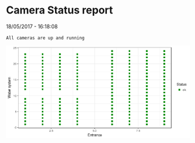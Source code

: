 Camera Status report
================
18/05/2017 - 16:18:08

    All cameras are up and running

![](camreport_files/figure-markdown_github/unnamed-chunk-2-1.png)
